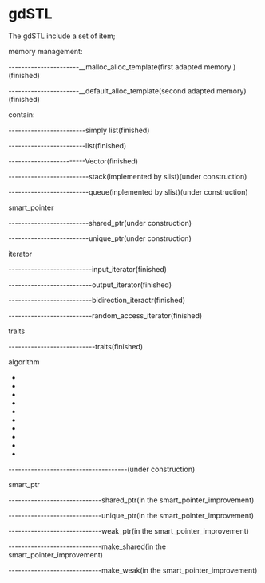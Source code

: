 # gdSTL

The gdSTL include a set of item;

memory management:

  ----------------------__malloc_alloc_template(first adapted memory )(finished)
  
  
  
  
  
  ----------------------__default_alloc_template(second adapted memory)(finished)
  
contain:


 ------------------------simply list(finished)
 
 
 ------------------------list(finished)
 
 
 ------------------------Vector(finished)
 
 
 -------------------------stack(implemented by slist)(under construction)
 
 
 -------------------------queue(inplemented by slist)(under construction)
 
 
 smart_pointer
 
 
 
 -------------------------shared_ptr(under construction)
 
 
 -------------------------unique_ptr(under construction)
 
 
 iterator
 
 
 --------------------------input_iterator(finished)
 
 --------------------------output_iterator(finished)
 
 --------------------------bidirection_iteraotr(finished)
 
 --------------------------random_access_iterator(finished)
 
 traits
 
 
 
 ---------------------------traits(finished)
 
 
 
 
 
 
 algorithm
 
 
 
 -
 -
 -
 -
 -
 -
 -
 -
 -
 -
 -------------------------------------(under construction)
 
 
 
 smart_ptr
 
 
 -----------------------------shared_ptr(in the smart_pointer_improvement)
 
 -----------------------------unique_ptr(in the smart_pointer_improvement)
 
 -----------------------------weak_ptr(in the smart_pointer_improvement)
 
 -----------------------------make_shared(in the smart_pointer_improvement)
 
 -----------------------------make_weak(in the smart_pointer_improvement)
 
 
